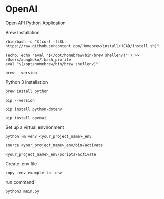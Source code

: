 # OpenAI
Open API Python Application

Brew Installation

```
/bin/bash -c "$(curl -fsSL https://raw.githubusercontent.com/Homebrew/install/HEAD/install.sh)"

(echo; echo 'eval "$(/opt/homebrew/bin/brew shellenv)"') >> /Users/aungkoko/.bash_profile
eval "$(/opt/homebrew/bin/brew shellenv)"

brew --version
```

Python 3 installation

```
brew install python

pip --version

pip install python-dotenv

pip install openai

```

Set up a virtual environment

```
python -m venv <your_project_name>_env

source <your_project_name>_env/bin/activate

<your_project_name>_env\Scripts\activate
```

Create .env file

```
copy .env_example to .env
```

run command

```
python3 main.py
```